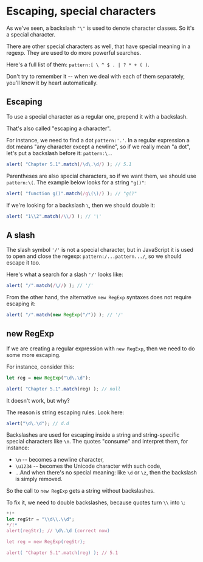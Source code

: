 
# Escaping, special characters

As we've seen, a backslash `"\"` is used to denote character classes. So it's a special character.

There are other special characters as well, that have special meaning in a regexp. They are used to do more powerful searches.

Here's a full list of them: `pattern:[ \ ^ $ . | ? * + ( )`.

Don't try to remember it -- when we deal with each of them separately, you'll know it by heart automatically.

## Escaping

To use a special character as a regular one, prepend it with a backslash.

That's also called "escaping a character".

For instance, we need to find a dot `pattern:'.'`. In a regular expression a dot means "any character except a newline", so if we really mean "a dot", let's put a backslash before it: `pattern:\.`.

```js run
alert( "Chapter 5.1".match(/\d\.\d/) ); // 5.1
```

Parentheses are also special characters, so if we want them, we should use `pattern:\(`. The example below looks for a string `"g()"`:

```js run
alert( "function g()".match(/g\(\)/) ); // "g()"
```

If we're looking for a backslash `\`, then we should double it:

```js run
alert( "1\\2".match(/\\/) ); // '\'
```

## A slash

The slash symbol `'/'` is not a special character, but in JavaScript it is used to open and close the regexp: `pattern:/...pattern.../`, so we should escape it too.

Here's what a search for a slash `'/'` looks like:

```js run
alert( "/".match(/\//) ); // '/'
```

From the other hand, the alternative `new RegExp` syntaxes does not require escaping it:

```js run
alert( "/".match(new RegExp("/")) ); // '/'
```

## new RegExp

If we are creating a regular expression with `new RegExp`, then we need to do some more escaping.

For instance, consider this:

```js run
let reg = new RegExp("\d\.\d");

alert( "Chapter 5.1".match(reg) ); // null
```

It doesn't work, but why?

The reason is string escaping rules. Look here:

```js run
alert("\d\.\d"); // d.d
```

Backslashes are used for escaping inside a string and string-specific special characters like `\n`. The quotes "consume" and interpret them, for instance:

- `\n` -- becomes a newline character,
- `\u1234` -- becomes the Unicode character with such code,
- ...And when there's no special meaning: like `\d` or `\z`, then the backslash is simply removed.

So the call to `new RegExp` gets a string without backslashes.

To fix it, we need to double backslashes, because quotes turn `\\` into `\`:

```js run
*!*
let regStr = "\\d\\.\\d";
*/!*
alert(regStr); // \d\.\d (correct now)

let reg = new RegExp(regStr);

alert( "Chapter 5.1".match(reg) ); // 5.1
```
